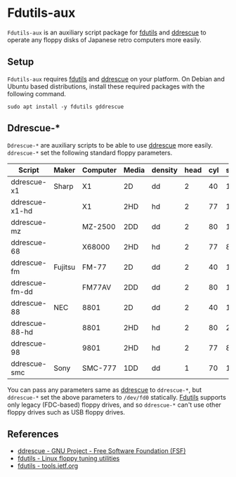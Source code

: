 # Fdutils-aux

`Fdutils-aux` is an auxiliary script package for [fdutils](https://fdutils.linux.lu/) and [ddrescue](http://www.gnu.org/software/ddrescue/ddrescue.html) to operate any floppy disks of Japanese retro computers more easily.

## Setup

`Fdutils-aux` requires [fdutils](https://fdutils.linux.lu/) and [ddrescue](http://www.gnu.org/software/ddrescue/ddrescue.html) on your platform. On Debian and Ubuntu based distributions, install these required packages with the following command.

```
sudo apt install -y fdutils gddrescue
```

## Ddrescue-*

`Ddrescue-*` are auxiliary scripts to be able to use [ddrescue](http://www.gnu.org/software/ddrescue/ddrescue.html) more easily. `ddrescue-*` set the following standard floppy parameters.

|Script        |Maker  |Computer|Media|density|head|cyl|sect|ssize|
|--------------|-------|--------|-----|-------|----|---|----|-----|
|ddrescue-x1   |Sharp  |X1      |2D   |dd     |2   |40 |16  |256  |
|ddrescue-x1-hd|       |X1      |2HD  |hd     |2   |77 |16  |256  |
|ddrescue-mz   |       |MZ-2500 |2DD  |dd     |2   |80 |16  |256  |
|ddrescue-68   |       |X68000  |2HD  |hd     |2   |77 |8   |1024 |
|ddrescue-fm   |Fujitsu|FM-77   |2D   |dd     |2   |40 |16  |256  |
|ddrescue-fm-dd|       |FM77AV  |2DD  |dd     |2   |80 |16  |256  |
|ddrescue-88   |NEC    |8801    |2D   |dd     |2   |40 |16  |256  |
|ddrescue-88-hd|       |8801    |2HD  |hd     |2   |80 |26  |256  |
|ddrescue-98   |       |9801    |2HD  |hd     |2   |77 |8   |1024 |
|ddrescue-smc  |Sony   |SMC-777 |1DD  |dd     |1   |70 |16  |256  |

You can pass any parameters same as [ddrescue](http://www.gnu.org/software/ddrescue/ddrescue.html) to `ddrescue-*`, but `ddrescue-*` set the above parameters to `/dev/fd0` statically.
[Fdutils](https://fdutils.linux.lu/) supports only legacy (FDC-based) floppy drives, and so `ddrescue-*` can't use other floppy drives such as USB floppy drives.

## References

- [ddrescue - GNU Project - Free Software Foundation (FSF)](http://www.gnu.org/software/ddrescue/ddrescue.html)
- [fdutils - Linux floppy tuning utilities](https://fdutils.linux.lu/)
- [fdutils - tools.ietf.org](https://tools.ietf.org/doc/fdutils/Fdutils.html)